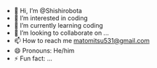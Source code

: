 - 👋 Hi, I’m @Shishirobota
- 👀 I’m interested in coding
- 🌱 I’m currently learning coding
- 💞️ I’m looking to collaborate on ...
- 📫 How to reach me matomitsu531@gmail.com
- 😄 Pronouns: He/him
- ⚡ Fun fact: ...

<!---
Shishirobota/Shishirobota is a ✨ special ✨ repository because its `README.md` (this file) appears on your GitHub profile.
You can click the Preview link to take a look at your changes.
--->
